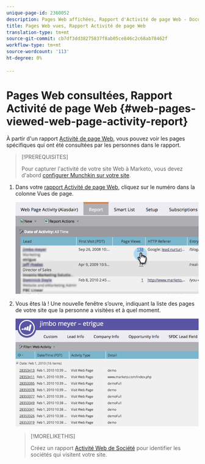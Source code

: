 ```yaml
---
unique-page-id: 2360052
description: Pages Web affichées, Rapport d'Activité de page Web - Documents marketing - Documentation du produit
title: Pages Web vues, Rapport Activité de page Web
translation-type: tm+mt
source-git-commit: cb7df3dd38275837f8ab05ce846c2c68ab78462f
workflow-type: tm+mt
source-wordcount: '113'
ht-degree: 0%

---
```



# Pages Web consultées, Rapport Activité de page Web {#web-pages-viewed-web-page-activity-report}

À partir d&#39;un rapport [Activité de page Web](/help/marketo/product-docs/reporting/basic-reporting/report-types/web-page-activity-report.md), vous pouvez voir les pages spécifiques qui ont été consultées par les personnes dans le rapport.

>[!PREREQUISITES]
>
>Pour capturer l&#39;activité de votre site Web à Marketo, vous devez d&#39;abord [configurer Munchkin sur votre site](/help/marketo/product-docs/administration/additional-integrations/add-munchkin-tracking-code-to-your-website.md).

1. Dans votre [rapport Activité de page Web](/help/marketo/product-docs/reporting/basic-reporting/report-types/web-page-activity-report.md), cliquez sur le numéro dans la colonne Vues de page.

   ![](assets/image2014-9-16-14-3a54-3a8.png)

1. Vous êtes là ! Une nouvelle fenêtre s’ouvre, indiquant la liste des pages de votre site que la personne a visitées et à quel moment.

   ![](assets/image2014-9-16-14-3a54-3a12.png)

   >[!MORELIKETHIS]
   >
   >Créez un rapport [Activité Web de Société](/help/marketo/product-docs/reporting/basic-reporting/report-types/company-web-activity-report.md) pour identifier les sociétés qui visitent votre site.
